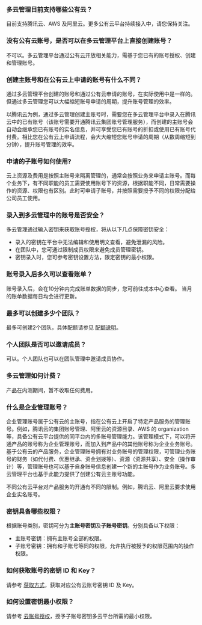 [](id:Q1)
### 多云管理目前支持哪些公有云？
目前支持腾讯云、AWS 及阿里云。更多公有云平台持续接入中，请您保持关注。


[](id:Q2)
### 没有公有云账号，是否可以在多云管理平台上直接创建账号？
不可以。多云管理平台通过公有云开放相关能力，需基于您已有的账号授权、创建和管理账号。

[](id:Q3)
### 创建主账号和在公有云上申请的账号有什么不同？
通过多云管理平台创建的账号和通过公有云申请的账号，在实际使用中是一样的。但通过多云管理您可以大幅缩短账号申请的周期，提升账号管理的效率。

以腾讯云为例，通过多云管理创建主账号时，需要您在多云管理平台中录入在腾讯云中的已有账号（该账号需要开通腾讯云集团账号管理服务），而创建的主账号会自动会继承您已有账号的实名信息，并可享受您已有账号的折扣或使用已有账号代付费。相比您在公有云上申请流程，会大大缩短您账号申请的周期（从数周缩短到分钟），提升账号管理的效率。

[](id:Q4)
### 申请的子账号如何使用?
云上资源及费用是按照主账号来隔离管理的，通常会按照业务来申请主账号。而每个业务下，有不同职能的员工需要使用账号下的资源，根据职能不同，日常需要操作的资源、权限也有区别。此时可申请子账号，并按照需要授予不同的权限分配给公司员工使用。

[](id:Q5)
### 录入到多云管理中的账号是否安全？
多云管理通过输入密钥来获取账号授权，将从以下几点保障密钥安全：
- 录入的密钥在平台中无法编辑和使用明文查看，避免泄漏的风险。
- 在团队中，您可通过限制成员权限来避免成员管理密钥。
- 密钥录入时，您可参考密钥设置方法，限定密钥的最小权限。

[](id:Q6)
### 账号录入后多久可以查看账单？
账号录入后，会在10分钟内完成账单数据的同步，您可前往成本中心查看。
<dx-alert infotype="explain" title="">
当月的账单数据每日均会进行更新。
</dx-alert>

[](id:Q7)
### 最多可以创建多少个团队？
最多可创建2个团队，具体配额请参见 [配额说明](https://cloud.tencent.com/document/product/1522/67280)。

[](id:Q8)
### 个人团队是否可以邀请成员？
可以。个人团队也可以在团队管理中邀请成员协作。

[](id:Q9)
### 多云管理如何计费？
产品在内测期间，暂不收取任何费用。

[](id:Q10)
### 什么是企业管理账号？

企业管理账号属于公有云的主账号，指在公有云上开启了特定产品服务的管理账号。例如，腾讯云的集团账号管理、阿里云的资源目录、AWS 的 organization 等，具备公有云平台提供的同平台内的多账号管理能力。该管理模式下，可以将开通产品的账号称为企业管理账号，而加入到产品中的其他账号称为企业业务账号。
基于公有云的产品服务，企业管理账号拥有对业务账号的管理权限，可管理业务账号的财务（如代付费、优惠继承、资金划拨等）、资源（资源共享）、安全（操作审计）等，管理账号也可以基于自身账号信息创建一个新的主账号作为业务账号。多云管理平台也基于此能力提供了创建公有云主账号功能。

<dx-alert infotype="explain" title="">
不同公有云平台对产品服务的开通有不同的限制。例如，腾讯云、阿里云要求使用企业实名账号。
</dx-alert>

[](id:Q10)
### 密钥具备哪些权限？
根据账号类别，密钥可分为**主账号密钥**及**子账号密钥**。分别具备以下权限： 
 - 主账号密钥：拥有主账号全部的权限。
 - 子账号密钥：拥有和子账号等同的权限，允许执行被授予的权限范围内的操作权限。

[](id:Q11)
### 如何获取账号的密钥 ID 和 Key？
请参考 [获取方式](https://cloud.tencent.com/document/product/1522/67326#obtaining)，获取对应公有云账号密钥 ID 及 Key。

[](id:Q12)
### 如何设置密钥最小权限？
请参考 [云账号授权](https://cloud.tencent.com/document/product/1522/67325)，授予子账号密钥多云平台所需的最小权限。
